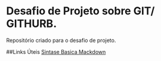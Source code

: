# Desafio de Projeto sobre GIT/ GITHURB.
Repositório criado para o desafio de projeto.

##Links Úteis
[Sintase Basica Mackdown](https://www.markdownguide.org/)
